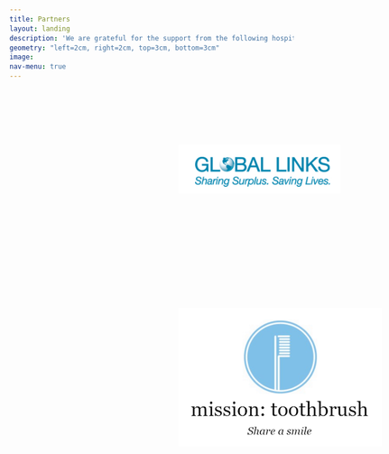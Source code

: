 ```yaml
---
title: Partners
layout: landing
description: 'We are grateful for the support from the following hospitals and organizations'
geometry: "left=2cm, right=2cm, top=3cm, bottom=3cm"
image: 
nav-menu: true
---
```

<section id="one">
<a href="https://www.globallinks.org/" class="image">
	<img src="/assets/images/globallinks.jpg" alt="" Hspace="300" Vspace="100"/>
</a>
<a href="https://missiontoothbrush.org/" class="image">
	<img src="/assets/images/mission-toothbrush-logo.png" alt="" Hspace="300" Vspace="100"/>
</a>

<!--data-position="center center"-->
